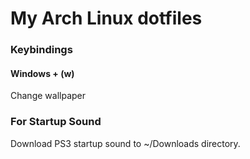# My Arch Linux dotfiles

### Keybindings

#### Windows + (w)
Change wallpaper

### For Startup Sound

Download PS3 startup sound to ~/Downloads directory.
